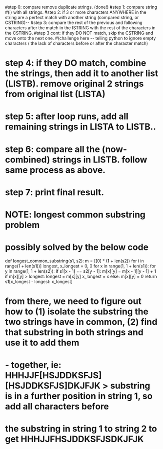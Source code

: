 #step 0: compare remove duplicate strings. (done!)
#step 1: compare string #(i) with all strings.
#step 2: if 3 or more characters ANYWHERE in the string are a perfect match with another string (compared string, or CSTRING)--
#step 3: compare the rest of the previous and following characters after the match in the ISTRING  with the rest of the characters in the CSTRING.
#step 3 cont:  if they DO NOT  match, skip the CSTRING and move onto the next one.
#(challenge here -- telling python to ignore empty characters / the lack of characters before or after the character match)
# step 4: if they DO match, combine the strings, then add it to another list (LISTB). remove original 2 strings from original list (LISTA)
# step 5: after loop runs, add all remaining strings in LISTA to LISTB..
# step 6: compare all the (now-combined) strings in LISTB. follow same process as above.
# step 7: print final result.

# NOTE: longest common substring problem
# possibly solved by the below code

def longest_common_substring(s1, s2):
   m = [[0] * (1 + len(s2)) for i in range(1 + len(s1))]
   longest, x_longest = 0, 0
   for x in range(1, 1 + len(s1)):
       for y in range(1, 1 + len(s2)):
           if s1[x - 1] == s2[y - 1]:
               m[x][y] = m[x - 1][y - 1] + 1
               if m[x][y] > longest:
                   longest = m[x][y]
                   x_longest = x
           else:
               m[x][y] = 0
   return s1[x_longest - longest: x_longest]

# from there, we need to figure out how to (1) isolate the substring the two strings have in common, (2) find that substring in both strings and use it to add them
# - together, ie: HHHJJF[HSJDDKSFJS] [HSJDDKSFJS]DKJFJK > substring is in a further position in string 1, so add all characters before
# the substring in string 1 to string 2 to get HHHJJFHSJDDKSFJSDKJFJK
